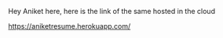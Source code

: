 Hey Aniket here, here is the link of the same hosted in the cloud

https://aniketresume.herokuapp.com/

